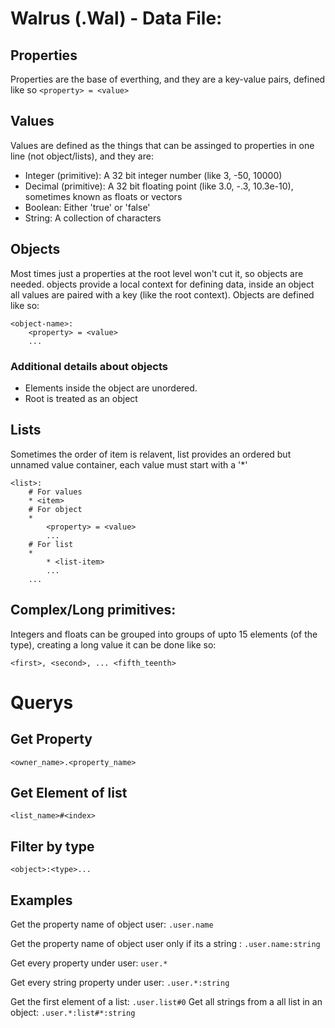# Walrus (.Wal) - Data File:

## Properties
Properties are the base of everthing, and they are a key-value pairs, defined like so
`<property> = <value>`


## Values
Values are defined as the things that can be assinged to properties in one line (not object/lists), and they are:
* Integer (primitive): A 32 bit integer number (like 3, -50, 10000)
* Decimal (primitive): A 32 bit floating point (like 3.0, -.3, 10.3e-10), sometimes known as floats or vectors
* Boolean: Either 'true' or 'false'
* String: A collection of characters

## Objects
Most times just a properties at the root level won't cut it, so objects are needed.
objects provide a local context for defining data, inside an object all values are paired with a key (like the root context). 
Objects are defined like so:
```
<object-name>:
	<property> = <value>
	...
```

### Additional details about objects
* Elements inside the object are unordered.
* Root is treated as an object 

## Lists
Sometimes the order of item is relavent, list provides an ordered but unnamed value container,
each value must start with a '*'

```
<list>:
	# For values
	* <item>
	# For object
	*
		<property> = <value>
		...
	# For list 
	*
		* <list-item>
		...
	...
```

## Complex/Long primitives:
Integers and floats can be grouped into groups of upto 15 elements (of the type), creating a long value
it can be done like so:

```<first>, <second>, ... <fifth_teenth>```

# Querys

## Get Property
```<owner_name>.<property_name>```
## Get Element of list
```<list_name>#<index>```
## Filter by type
```<object>:<type>...```

## Examples

Get the property name of object user: `.user.name`

Get the property name of object user only if its a string : `.user.name:string`

Get every property under user: `user.*`

Get every string property under user: `.user.*:string`

Get the first element of a list: `.user.list#0`
Get all strings from a all list in an object: `.user.*:list#*:string`
